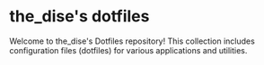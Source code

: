 # the_dise's dotfiles

Welcome to the_dise's Dotfiles repository! This collection includes configuration files (dotfiles) for various applications and utilities.
